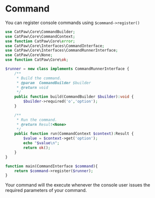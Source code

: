 # Command

You can register console commands using `$command->register()`

```php
use CatPaw\Core\CommandBuilder;
use CatPaw\Core\CommandContext;
use function CatPaw\Core\error;
use CatPaw\Core\Interfaces\CommandInterface;
use CatPaw\Core\Interfaces\CommandRunnerInterface;
use CatPaw\Core\None;
use function CatPaw\Core\ok;

$runner = new class implements CommandRunnerInterface {
    /**
     * Build the command.
     * @param  CommandBuilder $builder
     * @return void
     */
    public function build(CommandBuilder $builder):void {
        $builder->required('o','option');
    }

    /**
     * Run the command.
     * @return Result<None>
     */
    public function run(CommandContext $context):Result {
        $value = $context->get('option');
        echo "$value\n";
        return ok();
    }
}

function main(CommandInterface $command){
    return $command->register($runner);
}
```

Your command will the execute whenever the console user issues the required parameters of your command.